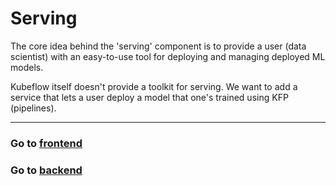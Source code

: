# Serving

The core idea behind the 'serving' component is to provide a user (data scientist) with an easy-to-use tool for deploying and managing deployed ML models.

Kubeflow itself doesn't provide a toolkit for serving. We want to add a service that lets a user deploy a model that one's trained using KFP (pipelines).

---

### Go to [frontend](./frontend/)

### Go to [backend](./backend/)
